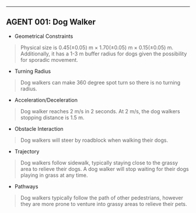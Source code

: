 ﻿
----
## AGENT 001: Dog Walker
* Geometrical Constraints

>Physical size is 0.45(±0.05) m × 1.70(±0.05) m × 0.15(±0.05) m. Additionally, it has a 1-3 m buffer radius for dogs given the possibility for sporadic movement.

* Turning Radius

>Dog walkers can make 360 degree spot turn so there is no turning radius.

* Acceleration/Deceleration

>Dog walker reaches 2 m/s in 2 seconds. At 2 m/s, the dog walkers stopping distance is 1.5 m.

* Obstacle Interaction

>Dog walkers will steer by roadblock when walking their dogs.

* Trajectory

>Dog walkers follow sidewalk, typically staying close to the grassy area to relieve their dogs. A dog walker will stop waiting for their dogs playing in grass at any time.

* Pathways

>Dog walkers typically follow the path of other pedestrians, however they are more prone to venture into grassy areas to relieve their pets.

